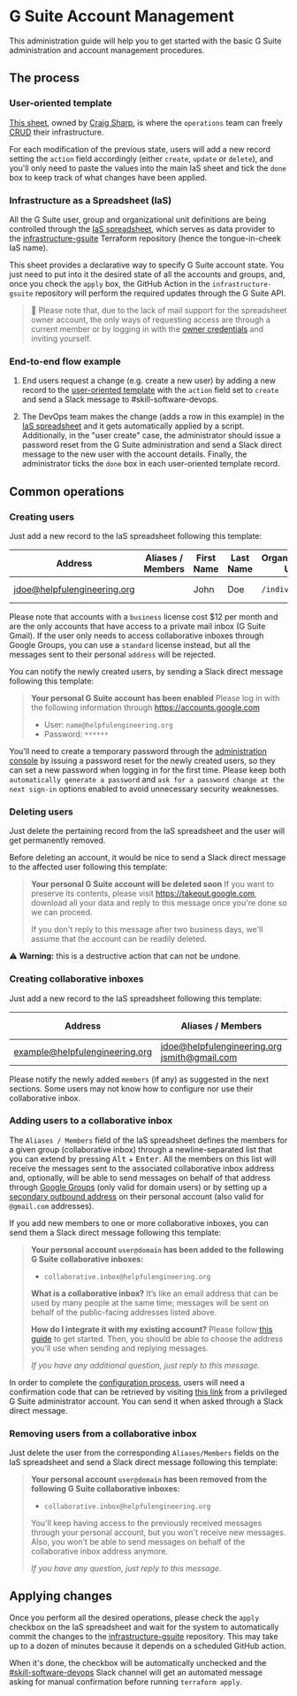 # G Suite Account Management

This administration guide will help you to get started with the basic G Suite administration and account management procedures.

## The process
### User-oriented template
[This sheet](https://docs.google.com/spreadsheets/d/1DkFzpWWR9FbmDZ281I7U6KoeaEJd42L2TgG-II1YR4o/edit), owned by [Craig Sharp](https://helpfulengineering.slack.com/archives/D011RS8SK89), is where the `operations` team can freely [CRUD](https://en.wikipedia.org/wiki/Create,_read,_update_and_delete) their infrastructure.

For each modification of the previous state, users will add a new record setting the `action` field accordingly (either `create`, `update` or `delete`), and you'll only need to paste the values into the main IaS sheet and tick the `done` box to keep track of what changes have been applied.

### Infrastructure as a Spreadsheet (IaS)
All the G Suite user, group and organizational unit definitions are being controlled through the [IaS spreadsheet](https://docs.google.com/spreadsheets/d/1NuPuDNSh1afVFQP8oe9i_fLPqftys7-eTd3_5h663cQ/edit), which serves as data provider to the [infrastructure-gsuite](https://github.com/helpfulengineering/infrastructure-gsuite) Terraform repository (hence the tongue-in-cheek IaS name).

This sheet provides a declarative way to specify G Suite account state. You just need to put into it the desired state of all the accounts and groups, and, once you check the `apply` box, the GitHub Action in the `infrastructure-gsuite` repository will perform the required updates through the G Suite API.

> :book: Please note that, due to the lack of mail support for the spreadsheet owner account, the only ways of requesting access are through a current member or by logging in with the [owner credentials](https://start.1password.com/open/i?a=J3YBD4VIJZGH3ORXYSVY6UUFXY&h=helpfulengineering.1password.com&i=nmlfxmdqp5ejzbb42x5fanz3p4&v=brpvigfbzutlo5cnfvolyeikji) and inviting yourself.

### End-to-end flow example
1. End users request a change (e.g. create a new user) by adding a new record to the [user-oriented template](#user-oriented-template) with the `action` field set to `create` and send a Slack message to #skill-software-devops.

2. The DevOps team makes the change (adds a row in this example) in the [IaS spreadsheet](#infrastructure-as-a-spreadsheet-ias) and it gets automatically applied by a script. Additionally, in the "user create" case, the administrator should issue a password reset from the G Suite administration and send a Slack direct message to the new user with the account details. Finally, the administrator ticks the `done` box in each user-oriented template record.
## Common operations

### Creating users

Just add a new record to the IaS spreadsheet following this template:

| Address    | Aliases / Members    | First Name | Last Name | Organizational Unit | Type | License |
| ------- | ----------------- | ---------- | --------- | ------------------- | ---- | ------- |
| jdoe@helpfulengineering.org | | John | Doe | `/individuals` | Personal account | Business |

Please note that accounts with a `business` license cost $12 per month and are the only accounts that have access to a private mail inbox (G Suite Gmail). If the user only needs to access collaborative inboxes through Google Groups, you can use a `standard` license instead, but all the messages sent to their personal `address` will be rejected.

You can notify the newly created users, by sending a Slack direct message following this template:

> **Your personal G Suite account has been enabled**
> Please log in with the following information through https://accounts.google.com
> * User: `name@helpfulengineering.org`
> * Password: `******`

You'll need to create a temporary password through the [administration console](https://admin.google.com/ac/users) by issuing a password reset for the newly created users, so they can set a new password when logging in for the first time. Please keep both `automatically generate a password` and `ask for a password change at the next sign-in` options enabled to avoid unnecessary security weaknesses.

### Deleting users

Just delete the pertaining record from the IaS spreadsheet and the user will get permanently removed.

Before deleting an account, it would be nice to send a Slack direct message to the affected user following this template:

> **Your personal G Suite account will be deleted soon**
> If you want to preserve its contents, please visit https://takeout.google.com, download all your data and reply to this message once you're done so we can proceed.
>
> If you don't reply to this message after two business days, we'll assume that the account can be readily deleted.

:warning: **Warning:** this is a destructive action that can not be undone.

### Creating collaborative inboxes

Just add a new record to the IaS spreadsheet following this template:

| Address    | Aliases / Members    | First Name | Last Name | Organizational Unit | Type | License |
| ------- | ----------------- | ---------- | --------- | ------------------- | ---- | ------- |
| example@helpfulengineering.org | jdoe@helpfulengineering.org<br>jsmith@gmail.com | Helpful Engineering | Example |  | Collaborative inbox | Standard |

Please notify the newly added `members` (if any) as suggested in the next sections. Some users may not know how to configure nor use their collaborative inbox.

### Adding users to a collaborative inbox
The `Aliases / Members` field of the IaS spreadsheet defines the members for a given group (collaborative inbox) through a newline-separated list that you can extend by pressing <kbd>Alt</kbd> + <kbd>Enter</kbd>. All the members on this list will receive the messages sent to the associated collaborative inbox address and, optionally, will be able to send messages on behalf of that address through [Google Groups](https://groups.google.com) (only valid for domain users) or by setting up a [secondary outbound address](./collaborative-inbox-forwarding.md) on their personal account (also valid for `@gmail.com` addresses).

If you add new members to one or more collaborative inboxes, you can send them a Slack direct message following this template:

> **Your personal account `user@domain` has been added to the following G Suite collaborative inboxes:**
>
> * `collaborative.inbox@helpfulengineering.org`
>
> **What is a collaborative inbox?**
> It’s like an email address that can be used by many people at the same time; messages will be sent on behalf of the public-facing addresses listed above.
>
> **How do I integrate it with my existing account?**
> Please follow [this guide](https://github.com/helpfulengineering/devops/blob/master/documentation/guidance/gsuite/collaborative-inbox-forwarding.md) to get started. Then, you should be able to choose the address you’ll use when sending and replying messages.
>
> _If you have any additional question, just reply to this message._

In order to complete the [configuration process](https://github.com/helpfulengineering/devops/blob/master/documentation/guidance/gsuite/collaborative-inbox-forwarding.md), users will need a confirmation code that can be retrieved by visiting [this link](https://groups.google.com/all-groups) from a privileged G Suite administrator account. You can send it when asked through a Slack direct message.

### Removing users from a collaborative inbox
Just delete the user from the corresponding `Aliases/Members` fields on the IaS spreadsheet and send a Slack direct message following this template:

> **Your personal account `user@domain` has been removed from the following G Suite collaborative inboxes:**
>
> * `collaborative.inbox@helpfulengineering.org`
>
> You'll keep having access to the previously received messages through your personal account, but you won't receive new messages. Also, you won't be able to send messages on behalf of the collaborative inbox address anymore.
>
> _If you have any question, just reply to this message._

## Applying changes

Once you perform all the desired operations, please check the `apply` checkbox on the IaS spreadsheet and wait for the system to automatically commit the changes to the [infrastructure-gsuite](https://github.com/helpfulengineering/infrastructure-gsuite) repository. This may take up to a dozen of minutes because it depends on a scheduled GitHub action.

When it's done, the checkbox will be automatically unchecked and the [#skill-software-devops](https://helpfulengineering.slack.com/archives/CV54M16QH) Slack channel will get an automated message asking for manual confirmation before running `terraform apply`.
